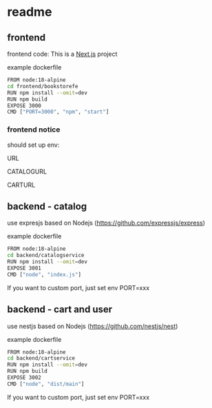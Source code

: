 # readme

## frontend 
frontend code: This is a [Next.js](https://nextjs.org) project

example dockerfile

``` sh
FROM node:18-alpine
cd frontend/bookstorefe
RUN npm install --omit=dev
RUN npm build
EXPOSE 3000
CMD ["PORT=3000", "npm", "start"]
```
### frontend notice 
should set up env:

URL

CATALOGURL

CARTURL

## backend - catalog
use expresjs based on Nodejs  (https://github.com/expressjs/express)

example dockerfile

``` sh
FROM node:18-alpine
cd backend/catalogservice
RUN npm install --omit=dev
EXPOSE 3001
CMD ["node", "index.js"]
```
If you want to custom port, just set env PORT=xxx

## backend - cart and user
use nestjs based on Nodejs  (https://github.com/nestjs/nest)

example dockerfile

``` sh
FROM node:18-alpine
cd backend/cartservice
RUN npm install --omit=dev
RUN npm build
EXPOSE 3002
CMD ["node", "dist/main"]
```
If you want to custom port, just set env PORT=xxx
